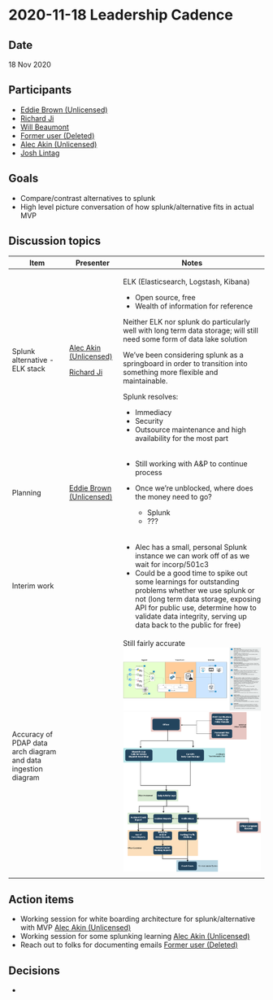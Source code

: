 # 2020-11-18 Leadership Cadence

## Date <a href="#id-2020-11-18leadershipcadence-date" id="id-2020-11-18leadershipcadence-date"></a>

18 Nov 2020

## Participants <a href="#id-2020-11-18leadershipcadence-participants" id="id-2020-11-18leadershipcadence-participants"></a>

* [Eddie Brown (Unlicensed)](https://pdap.atlassian.net/wiki/people/5f2205e570fb250022c01aaa?ref=confluence)
* [Richard Ji](https://pdap.atlassian.net/wiki/people/5f8f95be0e068b00766b6903?ref=confluence)
* [Will Beaumont](https://pdap.atlassian.net/wiki/people/5e9c6021ca2a1d0c2e249bab?ref=confluence)
* [Former user (Deleted)](https://pdap.atlassian.net/wiki/people/5f8f95be40588b0077ed830a?ref=confluence)
* [Alec Akin (Unlicensed)](https://pdap.atlassian.net/wiki/people/5f1e64ee2aa25000286fc7fc?ref=confluence)
* [Josh Lintag](https://pdap.atlassian.net/wiki/people/5f20c61fc9c094001c5d32ca?ref=confluence)

## Goals <a href="#id-2020-11-18leadershipcadence-goals" id="id-2020-11-18leadershipcadence-goals"></a>

* Compare/contrast alternatives to splunk
* High level picture conversation of how splunk/alternative fits in actual MVP

## Discussion topics <a href="#id-2020-11-18leadershipcadence-discussiontopics" id="id-2020-11-18leadershipcadence-discussiontopics"></a>

| Item                                                          | Presenter                                                                                                                                                                                                                                | Notes                                                                                                                                                                                                                                                                                                                                                                                                                                                                                                                          |
| ------------------------------------------------------------- | ---------------------------------------------------------------------------------------------------------------------------------------------------------------------------------------------------------------------------------------- | ------------------------------------------------------------------------------------------------------------------------------------------------------------------------------------------------------------------------------------------------------------------------------------------------------------------------------------------------------------------------------------------------------------------------------------------------------------------------------------------------------------------------------ |
| Splunk alternative - ELK stack                                | <p><a href="https://pdap.atlassian.net/wiki/people/5f1e64ee2aa25000286fc7fc?ref=confluence">Alec Akin (Unlicensed)</a></p><p><a href="https://pdap.atlassian.net/wiki/people/5f8f95be0e068b00766b6903?ref=confluence">Richard Ji</a></p> | <p>ELK (Elasticsearch, Logstash, Kibana)</p><ul><li>Open source, free</li><li>Wealth of information for reference</li></ul><p>Neither ELK nor splunk do particularly well with long term data storage; will still need some form of data lake solution</p><p>We’ve been considering splunk as a springboard in order to transition into something more flexible and maintainable.</p><p>Splunk resolves:</p><ul><li>Immediacy</li><li>Security</li><li>Outsource maintenance and high availability for the most part</li></ul> |
| Planning                                                      | [Eddie Brown (Unlicensed)](https://pdap.atlassian.net/wiki/people/5f2205e570fb250022c01aaa?ref=confluence)                                                                                                                               | <ul><li>Still working with A&#x26;P to continue process</li><li><p>Once we’re unblocked, where does the money need to go?</p><ul><li>Splunk</li><li>???</li></ul></li></ul>                                                                                                                                                                                                                                                                                                                                                    |
| Interim work                                                  |                                                                                                                                                                                                                                          | <ul><li>Alec has a small, personal Splunk instance we can work off of as we wait for incorp/501c3</li><li>Could be a good time to spike out some learnings for outstanding problems whether we use splunk or not (long term data storage, exposing API for public use, determine how to validate data integrity, serving up data back to the public for free)</li></ul>                                                                                                                                                        |
| Accuracy of PDAP data arch diagram and data ingestion diagram |                                                                                                                                                                                                                                          | Still fairly accurate![](<../../../../.gitbook/assets/138706967 (1) (1) (2).png>)![](../../../../.gitbook/assets/138739735.png)                                                                                                                                                                                                                                                                                                                                                                                                |
|                                                               |                                                                                                                                                                                                                                          |                                                                                                                                                                                                                                                                                                                                                                                                                                                                                                                                |

## Action items <a href="#id-2020-11-18leadershipcadence-actionitems" id="id-2020-11-18leadershipcadence-actionitems"></a>

* Working session for white boarding architecture for splunk/alternative with MVP [Alec Akin (Unlicensed)](https://pdap.atlassian.net/wiki/people/5f1e64ee2aa25000286fc7fc?ref=confluence)
* Working session for some splunking learning [Alec Akin (Unlicensed)](https://pdap.atlassian.net/wiki/people/5f1e64ee2aa25000286fc7fc?ref=confluence)
* Reach out to folks for documenting emails [Former user (Deleted)](https://pdap.atlassian.net/wiki/people/5f8f95be40588b0077ed830a?ref=confluence)

## Decisions <a href="#id-2020-11-18leadershipcadence-decisions" id="id-2020-11-18leadershipcadence-decisions"></a>

*
